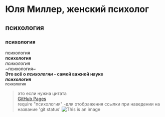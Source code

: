 # Юля Миллер, женский психолог
## психология  
### психология
психология<br>
**психология**<br>
*психология*<br>
~психология~<br>
**Это всё о _психологии_ - самой важной науке**<br>
***психология***<br>
<sub>психология</sub><br>
> это если нужна цитата<br>
[GitHub Pages](https://pages.github.com/)<br>
require "психология" -для отображения ссылки при наведении на название
'git status'
![This is an image](https://myoctocat.com/assets/images/base-octocat.svg)
